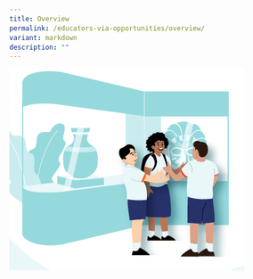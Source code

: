 ```yaml
---
title: Overview
permalink: /educators-via-opportunities/overview/
variant: markdown
description: ""
---
```

![](/images/cohort_LJ_cover.PNG)